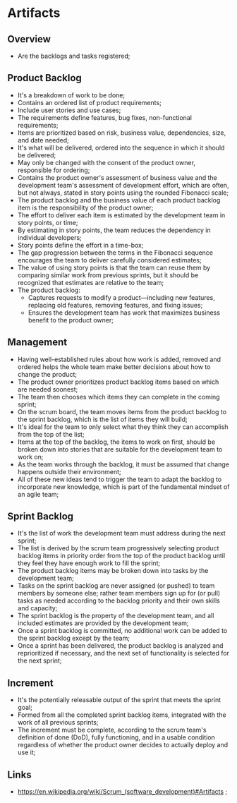 # Artifacts

## Overview

- Are the backlogs and tasks registered;

## Product Backlog

- It's a breakdown of work to be done;
- Contains an ordered list of product requirements;
- Include user stories and use cases;
- The requirements define features, bug fixes, non-functional requirements;
- Items are prioritized based on risk, business value, dependencies, size, and date needed;
- It's what will be delivered, ordered into the sequence in which it should be delivered;
- May only be changed with the consent of the product owner, responsible for ordering;
- Contains the product owner's assessment of business value and the development team's assessment of development effort, which are often, but not always, stated in story points using the rounded Fibonacci scale;
- The product backlog and the business value of each product backlog item is the responsibility of the product owner;
- The effort to deliver each item is estimated by the development team in story points, or time;
- By estimating in story points, the team reduces the dependency in individual developers;
- Story points define the effort in a time-box;
- The gap progression between the terms in the Fibonacci sequence encourages the team to deliver carefully considered estimates;
- The value of using story points is that the team can reuse them by comparing similar work from previous sprints, but it should be recognized that estimates are relative to the team;
- The product backlog:
  - Captures requests to modify a product—including new features, replacing old features, removing features, and fixing issues;
  - Ensures the development team has work that maximizes business benefit to the product owner;

## Management

- Having well-established rules about how work is added, removed and ordered helps the whole team make better decisions about how to change the product;
- The product owner prioritizes product backlog items based on which are needed soonest;
- The team then chooses which items they can complete in the coming sprint;
- On the scrum board, the team moves items from the product backlog to the sprint backlog, which is the list of items they will build;
- It's ideal for the team to only select what they think they can accomplish from the top of the list;
- Items at the top of the backlog, the items to work on first, should be broken down into stories that are suitable for the development team to work on;
- As the team works through the backlog, it must be assumed that change happens outside their environment;
- All of these new ideas tend to trigger the team to adapt the backlog to incorporate new knowledge, which is part of the fundamental mindset of an agile team;

## Sprint Backlog

- It's the list of work the development team must address during the next sprint;
- The list is derived by the scrum team progressively selecting product backlog items in priority order from the top of the product backlog until they feel they have enough work to fill the sprint;
- The product backlog items may be broken down into tasks by the development team;
- Tasks on the sprint backlog are never assigned (or pushed) to team members by someone else; rather team members sign up for (or pull) tasks as needed according to the backlog priority and their own skills and capacity;
- The sprint backlog is the property of the development team, and all included estimates are provided by the development team;
- Once a sprint backlog is committed, no additional work can be added to the sprint backlog except by the team;
- Once a sprint has been delivered, the product backlog is analyzed and reprioritized if necessary, and the next set of functionality is selected for the next sprint;

## Increment

- It's the potentially releasable output of the sprint that meets the sprint goal;
- Formed from all the completed sprint backlog items, integrated with the work of all previous sprints;
- The increment must be complete, according to the scrum team's definition of done (DoD), fully functioning, and in a usable condition regardless of whether the product owner decides to actually deploy and use it;

## Links

- <https://en.wikipedia.org/wiki/Scrum_(software_development)#Artifacts> ;
